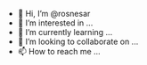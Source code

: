 - 👋 Hi, I’m @rosnesar
- 👀 I’m interested in ...
- 🌱 I’m currently learning ...
- 💞️ I’m looking to collaborate on ...
- 📫 How to reach me ...

<!---
rosnesar/rosnesar is a ✨ special ✨ repository because its `README.md` (this file) appears on your GitHub profile.
You can click the Preview link to take a look at your changes.
--->
